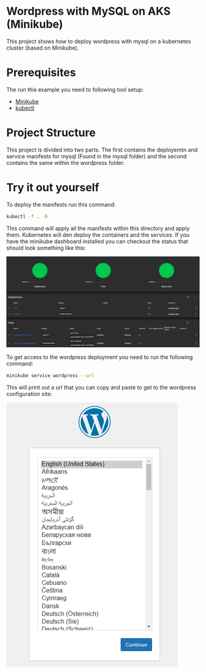 # Wordpress with MySQL on AKS (Minikube)

This project shows how to deploy wordpress with mysql on a kubernetes cluster (based on Minikube).

# Prerequisites

The run this example you need to following tool setup:

 * [Minikube](https://minikube.sigs.k8s.io/docs/start/?arch=%2Fwindows%2Fx86-64%2Fstable%2F.exe+download)
 * [kubectl](https://kubernetes.io/docs/tasks/tools/install-kubectl-windows/)

# Project Structure

This project is divided into two parts. The first contains the deployemtn and service manifests for mysql (Found in the mysql folder) and the second contains the same within the wordpress folder.

# Try it out yourself

To deploy the manifests run this command:

```bash
kubectl -f . -R
```

This command will apply all the manifests within this directory and apply them. Kubernetes will den deploy the containers and the services. If you have the minikube dashboard installed you can checkout the status that should look something like this:

![Minikube Dashboard](./docs/minikube-dashboard.png)

To get access to the wordpress deployment you need to run the following command:

```bash
minikube service wordpress --url
```

This will print out a url that you can copy and paste to get to the wordpress configuration site:

![Wordpress](./docs/wordpress.png)
